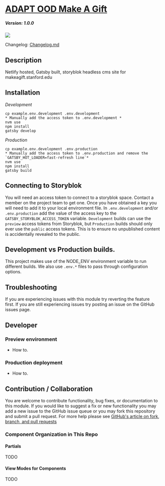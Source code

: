 # [ADAPT OOD Make A Gift](https://github.com/SU-SWS/ood_online_giving)
##### Version: 1.0.0

<a href="https://codeclimate.com/github/SU-SWS/ood_online_giving/maintainability"><img src="https://api.codeclimate.com/v1/badges/a6f5fe28e280f0999a95/maintainability" /></a>

Changelog: [Changelog.md](CHANGELOG.md)

Description
---

Netlify hosted, Gatsby built, storyblok headless cms site for makeagift.stanford.edu


Installation
---

*Development*
```
cp example.env.development .env.development
* Manually add the access token to .env.development *
nvm use
npm install
gatsby develop
```

*Production*
```
cp example.env.development .env.production
* Manually add the access token to .env.production and remove the `GATSBY_HOT_LOADER=fast-refresh line`*
nvm use
npm install
gatsby build
```

Connecting to Storyblok
---

You will need an access token to connect to a storyblok space. Contact a member on the project team to get one. Once you have obtained a key you will need to add it to your local environment file. In `.env.development` and/or `.env.production` add the value of the access key to the `GATSBY_STORYBLOK_ACCESS_TOKEN` variable. `Development` builds can use the `preview` access tokens from Storyblok, but `Production` builds should only ever use the `public` access tokens. This is to ensure no unpublished content is accidentally revealed to the public.

Development vs Production builds.
---

This project makes use of the NODE_ENV environment variable to run different builds. We also use `.env.*` files to pass through configuration options.

Troubleshooting
---

If you are experiencing issues with this module try reverting the feature first. If you are still experiencing issues try posting an issue on the GitHub issues page.

Developer
---

### Preview environment
- How to.

### Production deployment
- How to.

Contribution / Collaboration
---

You are welcome to contribute functionality, bug fixes, or documentation to this module. If you would like to suggest a fix or new functionality you may add a new issue to the GitHub issue queue or you may fork this repository and submit a pull request. For more help please see [GitHub's article on fork, branch, and pull requests](https://help.github.com/articles/using-pull-requests)

### Component Organization in This Repo

#### Partials

TODO

#### View Modes for Components

TODO
